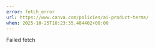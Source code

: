 ```yaml
---
error: fetch_error
url: https://www.canva.com/policies/ai-product-terms/
when: 2025-10-25T10:23:35.484402+00:00
---
```


Failed fetch
